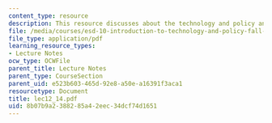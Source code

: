 ```yaml
---
content_type: resource
description: This resource discusses about the technology and policy analysis.
file: /media/courses/esd-10-introduction-to-technology-and-policy-fall-2006/8b07b9a2388285a42eec34dcf74d1651_lec12_14.pdf
file_type: application/pdf
learning_resource_types:
- Lecture Notes
ocw_type: OCWFile
parent_title: Lecture Notes
parent_type: CourseSection
parent_uid: e523b603-465d-92e8-a50e-a16391f3aca1
resourcetype: Document
title: lec12_14.pdf
uid: 8b07b9a2-3882-85a4-2eec-34dcf74d1651
---
```

